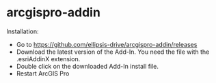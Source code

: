 # arcgispro-addin
Installation:

- Go to https://github.com/ellipsis-drive/arcgispro-addin/releases
- Download the latest version of the Add-In. You need the file with the .esriAddinX extension.
- Double click on the downloaded Add-In install file.
- Restart ArcGIS Pro
